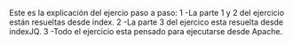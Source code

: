 Este es la explicación del ejercio paso a paso:
1 -La parte 1 y 2 del ejercicio están resueltas desde index.
2 -La parte 3 del ejercico esta resuelta desde indexJQ.
3 -Todo el ejercicio esta pensado para ejecutarse desde Apache.
